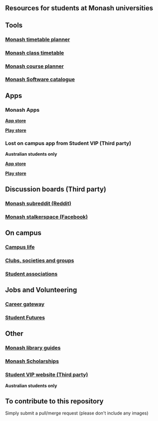 
Resources for students at Monash universities
-----
## Tools

### [Monash timetable planner](https://will.io/timetables/)

### [Monash class timetable](https://www.monash.edu/timetables/class)

### [Monash course planner](https://monplan.apps.monash.edu/)

### [Monash Software catalogue](https://www.monash.edu/esolutions/software/catalogue)


## Apps

### Monash Apps
[**App store**](https://apps.apple.com/us/developer/monash-university/id427380448)

[**Play store**](https://play.google.com/store/apps/developer?id=Monash+University)

### Lost on campus app from Student VIP (Third party)
**Australian students only**

[**App store**](https://apps.apple.com/au/app/lost-on-campus/id488598630)

[**Play store**](https://play.google.com/store/apps/details?id=com.studentservices.lostoncampus)


## Discussion boards (Third party)

### [Monash subreddit (Reddit)](https://www.reddit.com/r/monash)

### [Monash stalkerspace (Facebook)](https://www.facebook.com/groups/128644980491374)


## On campus

### [Campus life](https://www.monash.edu/campus-life/home)

### [Clubs, societies and groups](https://www.monash.edu/campus-life/clubs)

### [Student associations](https://www.monash.edu/campus-life/associations)


## Jobs and Volunteering

### [Career gateway](https://careergateway.monash.edu.au/)

### [Student Futures](https://student-futures.monash.edu/monash-activities/find)

## Other

### [Monash library guides](https://guides.lib.monash.edu/?b=s)

### [Monash Scholarships](https://www.monash.edu/study/fees-scholarships/scholarships)

### [Student VIP website (Third party)](https://studentvip.com.au/)
**Australian students only**


## To contribute to this repository 
Simply submit a pull/merge request (please don't include any images)
